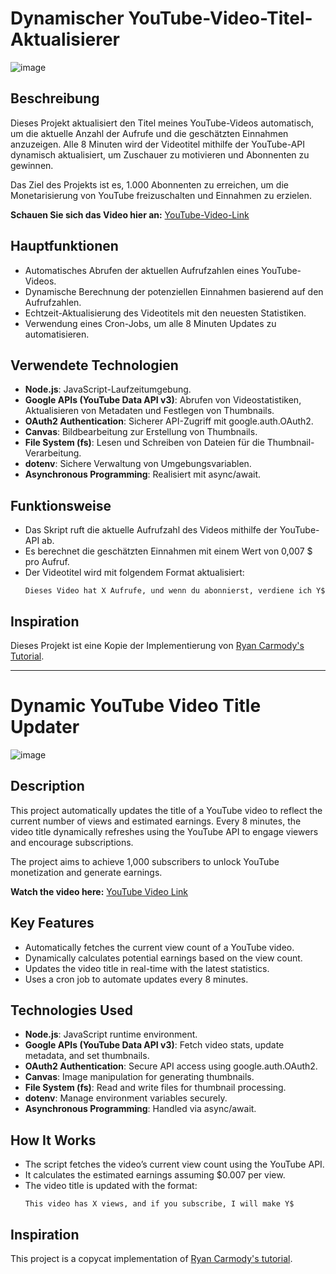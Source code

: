 # Dynamischer YouTube-Video-Titel-Aktualisierer

![image](https://github.com/user-attachments/assets/1d1b955f-4edb-4c17-b65d-0aa796dc5df2)


## Beschreibung
Dieses Projekt aktualisiert den Titel meines YouTube-Videos automatisch, um die aktuelle Anzahl der Aufrufe und die geschätzten Einnahmen anzuzeigen. Alle 8 Minuten wird der Videotitel mithilfe der YouTube-API dynamisch aktualisiert, um Zuschauer zu motivieren und Abonnenten zu gewinnen.

Das Ziel des Projekts ist es, 1.000 Abonnenten zu erreichen, um die Monetarisierung von YouTube freizuschalten und Einnahmen zu erzielen.

**Schauen Sie sich das Video hier an:** [YouTube-Video-Link](https://youtu.be/dwSiNA1J72Y?feature=shared)

## Hauptfunktionen
- Automatisches Abrufen der aktuellen Aufrufzahlen eines YouTube-Videos.
- Dynamische Berechnung der potenziellen Einnahmen basierend auf den Aufrufzahlen.
- Echtzeit-Aktualisierung des Videotitels mit den neuesten Statistiken.
- Verwendung eines Cron-Jobs, um alle 8 Minuten Updates zu automatisieren.

## Verwendete Technologien
- **Node.js**: JavaScript-Laufzeitumgebung.
- **Google APIs (YouTube Data API v3)**: Abrufen von Videostatistiken, Aktualisieren von Metadaten und Festlegen von Thumbnails.
- **OAuth2 Authentication**: Sicherer API-Zugriff mit google.auth.OAuth2.
- **Canvas**: Bildbearbeitung zur Erstellung von Thumbnails.
- **File System (fs)**: Lesen und Schreiben von Dateien für die Thumbnail-Verarbeitung.
- **dotenv**: Sichere Verwaltung von Umgebungsvariablen.
- **Asynchronous Programming**: Realisiert mit async/await.

## Funktionsweise
- Das Skript ruft die aktuelle Aufrufzahl des Videos mithilfe der YouTube-API ab.
- Es berechnet die geschätzten Einnahmen mit einem Wert von 0,007 $ pro Aufruf.
- Der Videotitel wird mit folgendem Format aktualisiert:
  ```
  Dieses Video hat X Aufrufe, und wenn du abonnierst, verdiene ich Y$
  ```

## Inspiration
Dieses Projekt ist eine Kopie der Implementierung von [Ryan Carmody's Tutorial](https://www.ryancarmody.dev/blog/replicate-tom-scotts-this-video-has-x-views-videos-with-nodejs).

---

# Dynamic YouTube Video Title Updater

![image](https://github.com/user-attachments/assets/e3a1ce47-0fe9-4421-bdd7-bc12dc9424c5)


## Description
This project automatically updates the title of a YouTube video to reflect the current number of views and estimated earnings. Every 8 minutes, the video title dynamically refreshes using the YouTube API to engage viewers and encourage subscriptions.

The project aims to achieve 1,000 subscribers to unlock YouTube monetization and generate earnings.

**Watch the video here:** [YouTube Video Link](https://youtu.be/dwSiNA1J72Y?feature=shared)

## Key Features
- Automatically fetches the current view count of a YouTube video.
- Dynamically calculates potential earnings based on the view count.
- Updates the video title in real-time with the latest statistics.
- Uses a cron job to automate updates every 8 minutes.

## Technologies Used
- **Node.js**: JavaScript runtime environment.
- **Google APIs (YouTube Data API v3)**: Fetch video stats, update metadata, and set thumbnails.
- **OAuth2 Authentication**: Secure API access using google.auth.OAuth2.
- **Canvas**: Image manipulation for generating thumbnails.
- **File System (fs)**: Read and write files for thumbnail processing.
- **dotenv**: Manage environment variables securely.
- **Asynchronous Programming**: Handled via async/await.

## How It Works
- The script fetches the video’s current view count using the YouTube API.
- It calculates the estimated earnings assuming $0.007 per view.
- The video title is updated with the format:
  ```
  This video has X views, and if you subscribe, I will make Y$
  ```

## Inspiration
This project is a copycat implementation of [Ryan Carmody's tutorial](https://www.ryancarmody.dev/blog/replicate-tom-scotts-this-video-has-x-views-videos-with-nodejs).








